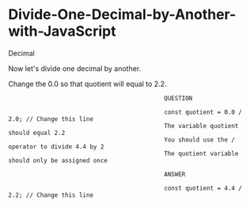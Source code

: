 # Divide-One-Decimal-by-Another-with-JavaScript

Decimal

Now let's divide one decimal by another.

Change the 0.0 so that quotient will equal to 2.2.

                                                QUESTION

                                                const quotient = 0.0 / 2.0; // Change this line
                                                The variable quotient should equal 2.2
                                                You should use the / operator to divide 4.4 by 2
                                                The quotient variable should only be assigned once
                                                
                                                ANSWER
                                                
                                                const quotient = 4.4 / 2.2; // Change this line
